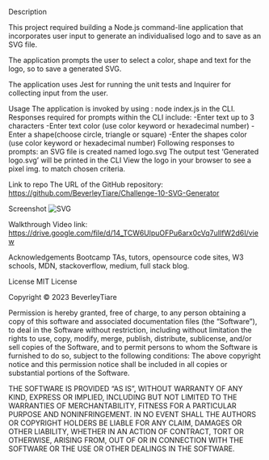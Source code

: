 Description

This project required building a Node.js command-line application that incorporates user input to generate an individualised logo and to save as an SVG file.

The application prompts the user to select a color, shape and text for the logo, so to save a generated SVG.

The application uses Jest for running the unit tests and Inquirer for collecting input from the user.

Usage
The application is invoked by using : node index.js in the CLI.
Responses required for prompts within the CLI include:
-Enter text up to 3 characters
-Enter text color (use color keyword or hexadecimal number)
-Enter a shape(choose circle, triangle or square)
-Enter the shapes color (use color keyword or hexadecimal number)
Following responses to prompts: an SVG file is created named logo.svg
The output test ‘Generated logo.svg’ will be printed in the CLI
View the logo in your browser to see a pixel img. to match chosen criteria.

Link to repo
The URL of the GitHub repository: 
https://github.com/BeverleyTiare/Challenge-10-SVG-Generator

Screenshot
![SVG](https://user-images.githubusercontent.com/122957548/233893958-4ef3b0c3-65e9-41b9-982f-dcd0594be711.png)


Walkthrough Video 
link: https://drive.google.com/file/d/14_TCW6UlpuOFPu6arx0cVq7uIlfW2d6I/view


Acknowledgements
Bootcamp TAs, tutors, opensource code sites, W3 schools, MDN, stackoverflow, medium, full stack blog.

License
MIT License

Copyright © 2023 BeverleyTiare

Permission is hereby granted, free of charge, to any person obtaining a copy of this software and associated documentation files (the “Software”), to deal in the Software without restriction, including without limitation the rights to use, copy, modify, merge, publish, distribute, sublicense, and/or sell copies of the Software, and to permit persons to whom the Software is furnished to do so, subject to the following conditions: The above copyright notice and this permission notice shall be included in all copies or substantial portions of the Software.

THE SOFTWARE IS PROVIDED “AS IS”, WITHOUT WARRANTY OF ANY KIND, EXPRESS OR IMPLIED, INCLUDING BUT NOT LIMITED TO THE WARRANTIES OF MERCHANTABILITY, FITNESS FOR A PARTICULAR PURPOSE AND NONINFRINGEMENT. IN NO EVENT SHALL THE AUTHORS OR COPYRIGHT HOLDERS BE LIABLE FOR ANY CLAIM, DAMAGES OR OTHER LIABILITY, WHETHER IN AN ACTION OF CONTRACT, TORT OR OTHERWISE, ARISING FROM, OUT OF OR IN CONNECTION WITH THE SOFTWARE OR THE USE OR OTHER DEALINGS IN THE SOFTWARE.
